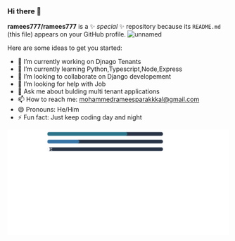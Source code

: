 ### Hi there 👋

**ramees777/ramees777** is a ✨ _special_ ✨ repository because its `README.md` (this file) appears on your GitHub profile.
![unnamed](https://user-images.githubusercontent.com/77093090/152724966-3692ae43-e970-4563-9b3e-ef872bcc2315.gif)

Here are some ideas to get you started:

- 🔭 I’m currently working on Djnago Tenants
- 🌱 I’m currently learning Python,Typescript,Node,Express
- 👯 I’m looking to collaborate on Django developement
- 🤔 I’m looking for help with Job
- 💬 Ask me about bulding multi tenant applications
- 📫 How to reach me: mohammedrameesparakkkal@gmail.com
- 😄 Pronouns: He/Him
- ⚡ Fun fact: Just keep coding day and night

![any](https://github.com/ramees777/docsium-bot/blob/main/lib/template.svg)

